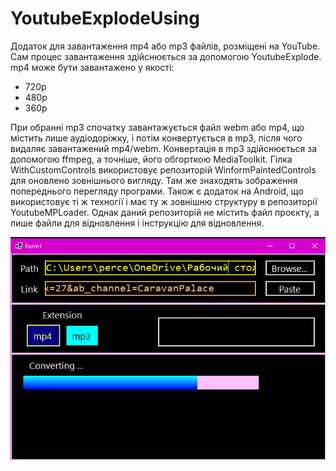# YoutubeExplodeUsing
Додаток для завантаження mp4 або mp3 файлів, розміщені на YouTube. Сам процес завантаження здійснюється за допомогою YoutubeExplode.
mp4 може бути завантажено у якості:
- 720p
- 480p
- 360p
  
При обранні mp3 спочатку завантажується файл webm або mp4, що містить лише аудіодоріжку, і потім конвертується в mp3, після чого видаляє завантажений mp4/webm.
Конвертація в mp3 здійснюється за допомогою ffmpeg, а точніше, його обгорткою MediaToolkit.
Гілка WithCustomControls використовує репозиторій WinformPaintedControls для оновлено зовнішнього вигляду. Там же знаходять зображення попереднього перегляду програми.
Також є додаток на Android, що використовує ті ж техногії і має ту ж зовнішню структуру в репозиторії YoutubeMPLoader.
Однак даний репозиторій не містить файл проєкту, а лише файли для відновлення і інструкцію для відновлення.

![preview](https://github.com/QiwiYesman/YoutubeExplodeUsing/blob/83a85cc7b8c0040307ddd6af63257486664c4b17/img_22.png)
